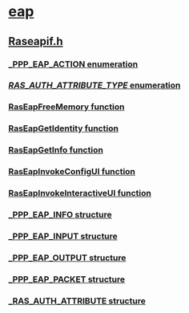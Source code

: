 # [eap](../_eap/index.md)
## [Raseapif.h](index.md)
### [_PPP_EAP_ACTION enumeration](../raseapif/ne-raseapif-_ppp_eap_action.md)
### [_RAS_AUTH_ATTRIBUTE_TYPE_ enumeration](../raseapif/ne-raseapif-_ras_auth_attribute_type_.md)
### [RasEapFreeMemory function](../raseapif/nf-raseapif-raseapfreememory.md)
### [RasEapGetIdentity function](../raseapif/nf-raseapif-raseapgetidentity.md)
### [RasEapGetInfo function](../raseapif/nf-raseapif-raseapgetinfo.md)
### [RasEapInvokeConfigUI function](../raseapif/nf-raseapif-raseapinvokeconfigui.md)
### [RasEapInvokeInteractiveUI function](../raseapif/nf-raseapif-raseapinvokeinteractiveui.md)
### [_PPP_EAP_INFO structure](../raseapif/ns-raseapif-_ppp_eap_info.md)
### [_PPP_EAP_INPUT structure](../raseapif/ns-raseapif-_ppp_eap_input.md)
### [_PPP_EAP_OUTPUT structure](../raseapif/ns-raseapif-_ppp_eap_output.md)
### [_PPP_EAP_PACKET structure](../raseapif/ns-raseapif-_ppp_eap_packet.md)
### [_RAS_AUTH_ATTRIBUTE structure](../raseapif/ns-raseapif-_ras_auth_attribute.md)
